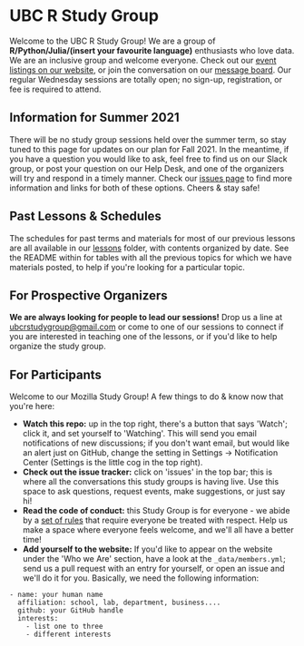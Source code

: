 UBC R Study Group
=======================

Welcome to the UBC R Study Group! We are a group of **R/Python/Julia/(insert
your favourite language)** enthusiasts who love data. We are an inclusive group
and welcome everyone. Check out our [event listings on our
website](http://ubc-r-study-group.github.io/studyGroup/), or join the
conversation on our [message
board](https://github.com/ubc-r-study-group/studyGroup/issues). Our regular
Wednesday sessions are totally open; no sign-up, registration, or fee is
required to attend.

## Information for Summer 2021
There will be no study group sessions held over the summer term, so stay tuned
to this page for updates on our plan for Fall 2021. In the meantime, if you have
a question you would like to ask, feel free to find us on our Slack group, or
post your question on our Help Desk, and one of the organizers will try and
respond in a timely manner. Check our [issues
page](https://github.com/UBC-R-Study-group/studyGroup/issues/) to find more
information and links for both of these options. Cheers & stay safe!

## Past Lessons & Schedules
The schedules for past terms and materials for most of our previous lessons are
all available in our
[lessons](https://github.com/UBC-R-Study-group/studyGroup/tree/gh-pages/lessons)
folder, with contents organized by date. See the README within for tables with
all the previous topics for which we have materials posted, to help if you're
looking for a particular topic.

## For Prospective Organizers
**We are always looking for people to lead our sessions!** Drop us a line at
ubcrstudygroup@gmail.com or come to one of our sessions to connect if you are
interested in teaching one of the lessons, or if you'd like to help organize
the study group.

## For Participants
Welcome to our Mozilla Study Group! A few things to do & know now that you're
here:

 - **Watch this repo:** up in the top right, there's a button that says 'Watch';
 click it, and set yourself to 'Watching'. This will send you email
 notifications of new discussions; if you don't want email, but would like an
 alert just on GitHub, change the setting in Settings -> Notification Center
 (Settings is the little cog in the top right).
 - **Check out the issue tracker:** click on 'issues' in the top bar; this is 
 where all the conversations this study groups is having live. Use this space 
 to ask questions, request events, make suggestions, or just say hi!
  - **Read the code of conduct:** this Study Group is for everyone - we abide by
 a [set of rules](https://www.mozillascience.org/code-of-conduct/) that require
 everyone be treated with respect. Help us make a space where everyone feels
 welcome, and we'll all have a better time!
 - **Add yourself to the website:** If you'd like to appear on the website under
 the 'Who we Are' section, have a look at the `_data/members.yml`; send us a
 pull request with an entry for yourself, or open an issue and we'll do it for
 you. Basically, we need the following information:


```
- name: your human name
  affiliation: school, lab, department, business....
  github: your GitHub handle
  interests:
    - list one to three
    - different interests
```
